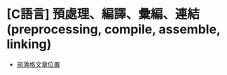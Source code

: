# [C語言] 預處理、編譯、彙編、連結 (preprocessing, compile, assemble, linking)
- [部落格文章位置](https://pokaliangdev.wordpress.com/2020/05/09/c-src-to-bin/)
